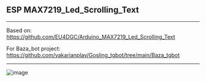 ## ESP MAX7219_Led_Scrolling_Text

---------------------------

Based on: https://github.com/EU4DGC/Arduino_MAX7219_Led_Scrolling_Text

For Baza_bot project: https://github.com/vakarianplay/Gosling_tgbot/tree/main/Baza_tgbot


-------------------------------

![image](https://github.com/user-attachments/assets/7015a3a2-95ff-49db-b71f-90060e5be273)
